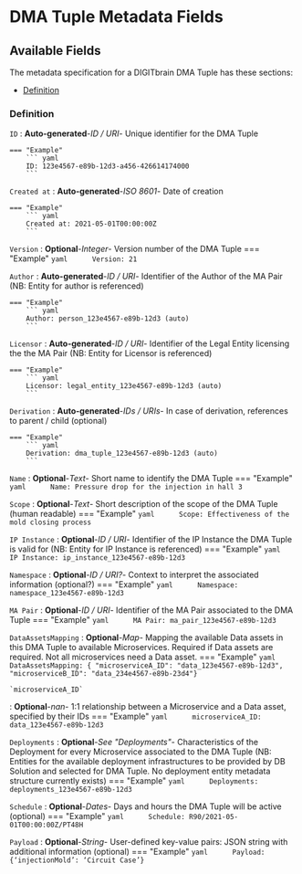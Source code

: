 <style>
  .md-content__button {
    display: none;
  }
</style>
# DMA Tuple Metadata Fields

## Available Fields 

The metadata specification for a DIGITbrain DMA Tuple
has these sections:

- [Definition](#definition)


### Definition


`ID`
:   **Auto-generated**-*ID / URI*- Unique identifier for the DMA Tuple

    === "Example"
        ``` yaml     
        ID: 123e4567-e89b-12d3-a456-426614174000
        ```

`Created at`
:   **Auto-generated**-*ISO 8601*- Date of creation

    === "Example"
        ``` yaml     
        Created at: 2021-05-01T00:00:00Z
        ```

`Version`
:   **Optional**-*Integer*- Version number of the DMA Tuple
    === "Example"
        ``` yaml     
        Version: 21
        ```

`Author`
:   **Auto-generated**-*ID / URI*- Identifier of the Author of the MA Pair (NB: Entity for author is referenced)

    === "Example"
        ``` yaml     
        Author: person_123e4567-e89b-12d3 (auto)
        ```

`Licensor`
:   **Auto-generated**-*ID / URI*- Identifier of the Legal Entity licensing the the MA Pair (NB: Entity for Licensor is referenced)

    === "Example"
        ``` yaml     
        Licensor: legal_entity_123e4567-e89b-12d3 (auto)
        ```

`Derivation`
:   **Auto-generated**-*IDs / URIs*- In case of derivation, references to parent / child (optional)

    === "Example"
        ``` yaml     
        Derivation: dma_tuple_123e4567-e89b-12d3 (auto)
        ```

`Name`
:   **Optional**-*Text*- Short name to identify the DMA Tuple
    === "Example"
        ``` yaml     
        Name: Pressure drop for the injection in hall 3
        ```

`Scope`
:   **Optional**-*Text*- Short description of the scope of the DMA Tuple (human readable)
    === "Example"
        ``` yaml     
        Scope: Effectiveness of the mold closing process
        ```

`IP Instance`
:   **Optional**-*ID / URI*- Identifier of the IP Instance the DMA Tuple is valid for (NB: Entity for IP Instance is referenced)
    === "Example"
        ``` yaml     
        IP Instance: ip_instance_123e4567-e89b-12d3
        ```

`Namespace`
:   **Optional**-*ID / URI?*- Context to interpret the associated information (optional?)
    === "Example"
        ``` yaml     
        Namespace: namespace_123e4567-e89b-12d3
        ```

`MA Pair`
:   **Optional**-*ID / URI*- Identifier of the MA Pair associated to the DMA Tuple
    === "Example"
        ``` yaml     
        MA Pair: ma_pair_123e4567-e89b-12d3
        ```

`DataAssetsMapping`
:   **Optional**-*Map*- Mapping the available Data assets in this DMA Tuple to available Microservices. Required if Data assets are required. Not all microservices need a Data asset.
    === "Example"
        ``` yaml     
        DataAssetsMapping: { "microserviceA_ID": "data_123e4567-e89b-12d3", "microserviceB_ID": "data_234e4567-e89b-23d4"}
        ```

    `microserviceA_ID`
:   **Optional**-*nan*- 1:1 relationship between a Microservice and a Data asset, specified by their IDs
        === "Example"
            ``` yaml     
            microserviceA_ID: data_123e4567-e89b-12d3
            ```

`Deployments`
:   **Optional**-*See "Deployments"*- Characteristics of the Deployment for every Microservice associated to the DMA Tuple (NB: Entities for the available deployment infrastructures to be provided by DB Solution and selected for DMA Tuple. No deployment entity metadata structure currently exists)
    === "Example"
        ``` yaml     
        Deployments: deployments_123e4567-e89b-12d3
        ```

`Schedule`
:   **Optional**-*Dates*- Days and hours the DMA Tuple will be active (optional)
    === "Example"
        ``` yaml     
        Schedule: R90/2021-05-01T00:00:00Z/PT48H
        ```

`Payload`
:   **Optional**-*String*- User-defined key-value pairs: JSON string with additional information (optional)
    === "Example"
        ``` yaml     
        Payload: {‘injectionMold’: ‘Circuit Case’}
        ```
